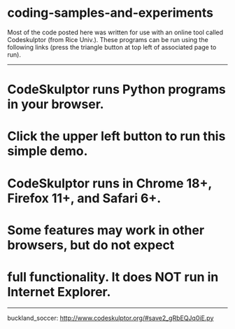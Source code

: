 # coding-samples-and-experiments

Most of the code posted here was written for use with an online tool called Codeskulptor (from Rice Univ.). These programs can be run using the following links (press the triangle button at top left of associated page to run).

----------------------------------------------------------------
# CodeSkulptor runs Python programs in your browser.
# Click the upper left button to run this simple demo.

# CodeSkulptor runs in Chrome 18+, Firefox 11+, and Safari 6+.
# Some features may work in other browsers, but do not expect
# full functionality.  It does NOT run in Internet Explorer.
----------------------------------------------------------------

buckland_soccer: http://www.codeskulptor.org/#save2_gRbEQJq0iE.py
